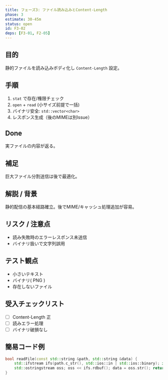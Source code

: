 ```yaml
---
title: フェーズ3: ファイル読み込みとContent-Length
phase: 3
estimate: 30-45m
status: open
id: F3-02
deps: [F3-01, F2-05]
---
```


## 目的
静的ファイルを読み込みボディ化し `Content-Length` 設定。

## 手順
1. `stat` で存在/権限チェック
2. `open` + `read` (小サイズ前提で一括)
3. バイナリ安全: `std::vector<char>`
4. レスポンス生成（後のMIMEは別Issue）

## Done
実ファイルの内容が返る。

## 補足
巨大ファイル分割送信は後で最適化。

## 解説 / 背景
静的配信の基本経路確立。後でMIME/キャッシュ処理追加が容易。

## リスク / 注意点
- 読み失敗時のエラーレスポンス未送信
- バイナリ扱いで文字列誤用

## テスト観点
- 小さいテキスト
- バイナリ( PNG )
- 存在しないファイル

## 受入チェックリスト
- [ ] Content-Length 正
- [ ] 読みエラー処理
- [ ] バイナリ破損なし

## 簡易コード例
```cpp
bool readFile(const std::string &path, std::string &data) {
	std::ifstream ifs(path.c_str(), std::ios::in | std::ios::binary); if(!ifs) return false;
	std::ostringstream oss; oss << ifs.rdbuf(); data = oss.str(); return true;
}
```

